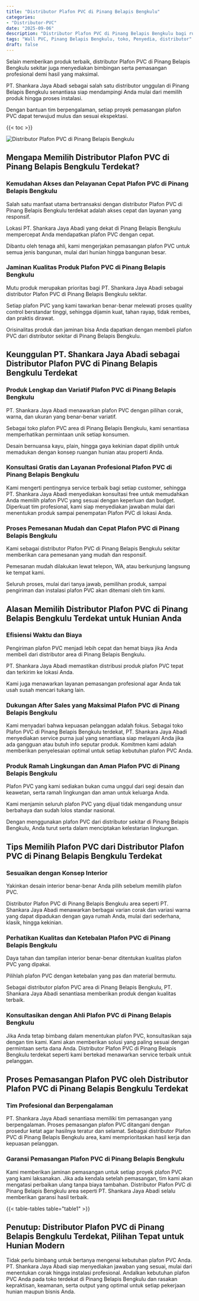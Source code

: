 ```yaml
---
title: "Distributor Plafon PVC di Pinang Belapis Bengkulu"
categories: 
- "Distributor-PVC"
date: "2025-09-06"
description: "Distributor Plafon PVC di Pinang Belapis Bengkulu bagi rumah, kantor, serta gerai. Produk terbaik, beragam motif, variasi warna elegan, dengan servis penempatan dikerjakan oleh tim ahli serta kepastian resmi!|Servis penjualan Plafon PVC di Pinang Belapis Bengkulu bagi keperluan rumah, office, maupun toko, dengan panel terbaik dan penempatan oleh tenaga ahli berpengalaman dan jaminan resmi.|Solusi Plafon PVC di Pinang Belapis Bengkulu yang terpercaya bagi hunian, kantor, serta gerai, dengan panel terbaik dan pemasangan oleh teknisi berpengalaman serta garansi resmi.|Penyediaan Plafon PVC di Pinang Belapis Bengkulu bagi tempat tinggal, perkantoran, serta gerai, beserta produk terbaik dan instalasi dikerjakan oleh teknisi ahli, dilengkapi dengan garansi resmi.}"
tags: "Wall PVC, Pinang Belapis Bengkulu, toko, Penyedia, distributor"
draft: false
---
```


Selain memberikan produk terbaik, distributor Plafon PVC di Pinang Belapis Bengkulu sekitar juga menyediakan bimbingan serta pemasangan profesional demi hasil yang maksimal.

PT. Shankara Jaya Abadi sebagai salah satu distributor unggulan di Pinang Belapis Bengkulu senantiasa siap mendampingi Anda mulai dari memilih produk hingga proses instalasi.

Dengan bantuan tim berpengalaman, setiap proyek pemasangan plafon PVC dapat terwujud mulus dan sesuai ekspektasi.

{{< toc >}}

![Distributor Plafon PVC di Pinang Belapis Bengkulu](/images/Distributor-PVC/Distributor-Plafon-PVC-di-Pinang-Belapis-Bengkulu.png)


## Mengapa Memilih Distributor Plafon PVC di Pinang Belapis Bengkulu Terdekat?

### Kemudahan Akses dan Pelayanan Cepat Plafon PVC di Pinang Belapis Bengkulu

Salah satu manfaat utama bertransaksi dengan distributor Plafon PVC di Pinang Belapis Bengkulu terdekat adalah akses cepat dan layanan yang responsif.

Lokasi PT. Shankara Jaya Abadi yang dekat di Pinang Belapis Bengkulu mempercepat Anda mendapatkan plafon PVC dengan cepat.

Dibantu oleh tenaga ahli, kami mengerjakan pemasangan plafon PVC untuk semua jenis bangunan, mulai dari hunian hingga bangunan besar.

### Jaminan Kualitas Produk Plafon PVC di Pinang Belapis Bengkulu

Mutu produk merupakan prioritas bagi PT. Shankara Jaya Abadi sebagai distributor Plafon PVC di Pinang Belapis Bengkulu sekitar.

Setiap plafon PVC yang kami tawarkan benar-benar melewati proses quality control berstandar tinggi, sehingga dijamin kuat, tahan rayap, tidak rembes, dan praktis dirawat.

Orisinalitas produk dan jaminan bisa Anda dapatkan dengan membeli plafon PVC dari distributor sekitar di Pinang Belapis Bengkulu.

## Keunggulan PT. Shankara Jaya Abadi sebagai Distributor Plafon PVC di Pinang Belapis Bengkulu Terdekat

### Produk Lengkap dan Variatif Plafon PVC di Pinang Belapis Bengkulu

PT. Shankara Jaya Abadi menawarkan plafon PVC dengan pilihan corak, warna, dan ukuran yang benar-benar variatif.

Sebagai toko plafon PVC area di Pinang Belapis Bengkulu, kami senantiasa memperhatikan permintaan unik setiap konsumen.

Desain bernuansa kayu, plain, hingga gaya kekinian dapat dipilih untuk memadukan dengan konsep ruangan hunian atau properti Anda.

### Konsultasi Gratis dan Layanan Profesional Plafon PVC di Pinang Belapis Bengkulu

Kami mengerti pentingnya service terbaik bagi setiap customer, sehingga PT. Shankara Jaya Abadi menyediakan konsultasi free untuk memudahkan Anda memilih plafon PVC yang sesuai dengan keperluan dan budget. Diperkuat tim profesional, kami siap menyediakan jawaban mulai dari menentukan produk sampai penempatan Plafon PVC di lokasi Anda.

### Proses Pemesanan Mudah dan Cepat Plafon PVC di Pinang Belapis Bengkulu

Kami sebagai distributor Plafon PVC di Pinang Belapis Bengkulu sekitar memberikan cara pemesanan yang mudah dan responsif.

Pemesanan mudah dilakukan lewat telepon, WA, atau berkunjung langsung ke tempat kami.

Seluruh proses, mulai dari tanya jawab, pemilihan produk, sampai pengiriman dan instalasi plafon PVC akan ditemani oleh tim kami.

## Alasan Memilih Distributor Plafon PVC di Pinang Belapis Bengkulu Terdekat untuk Hunian Anda

### Efisiensi Waktu dan Biaya

Pengiriman plafon PVC menjadi lebih cepat dan hemat biaya jika Anda membeli dari distributor area di Pinang Belapis Bengkulu.

PT. Shankara Jaya Abadi memastikan distribusi produk plafon PVC tepat dan terkirim ke lokasi Anda.

Kami juga menawarkan layanan pemasangan profesional agar Anda tak usah susah mencari tukang lain.

### Dukungan After Sales yang Maksimal Plafon PVC di Pinang Belapis Bengkulu

Kami menyadari bahwa kepuasan pelanggan adalah fokus. Sebagai toko Plafon PVC di Pinang Belapis Bengkulu terdekat, PT. Shankara Jaya Abadi menyediakan service purna jual yang senantiasa siap melayani Anda jika ada gangguan atau butuh info seputar produk. Komitmen kami adalah memberikan penyelesaian optimal untuk setiap kebutuhan plafon PVC Anda.

### Produk Ramah Lingkungan dan Aman Plafon PVC di Pinang Belapis Bengkulu

Plafon PVC yang kami sediakan bukan cuma unggul dari segi desain dan keawetan, serta ramah lingkungan dan aman untuk keluarga Anda.

Kami menjamin seluruh plafon PVC yang dijual tidak mengandung unsur berbahaya dan sudah lolos standar nasional.

Dengan menggunakan plafon PVC dari distributor sekitar di Pinang Belapis Bengkulu, Anda turut serta dalam menciptakan kelestarian lingkungan.

## Tips Memilih Plafon PVC dari Distributor Plafon PVC di Pinang Belapis Bengkulu Terdekat

### Sesuaikan dengan Konsep Interior

Yakinkan desain interior benar-benar Anda pilih sebelum memilih plafon PVC.

Distributor Plafon PVC di Pinang Belapis Bengkulu area seperti PT. Shankara Jaya Abadi menawarkan berbagai varian corak dan variasi warna yang dapat dipadukan dengan gaya rumah Anda, mulai dari sederhana, klasik, hingga kekinian.

### Perhatikan Kualitas dan Ketebalan Plafon PVC di Pinang Belapis Bengkulu

Daya tahan dan tampilan interior benar-benar ditentukan kualitas plafon PVC yang dipakai.

Pilihlah plafon PVC dengan ketebalan yang pas dan material bermutu.

Sebagai distributor plafon PVC area di Pinang Belapis Bengkulu, PT. Shankara Jaya Abadi senantiasa memberikan produk dengan kualitas terbaik.

### Konsultasikan dengan Ahli Plafon PVC di Pinang Belapis Bengkulu

Jika Anda tetap bimbang dalam menentukan plafon PVC, konsultasikan saja dengan tim kami. Kami akan memberikan solusi yang paling sesuai dengan permintaan serta dana Anda. Distributor Plafon PVC di Pinang Belapis Bengkulu terdekat seperti kami bertekad menawarkan service terbaik untuk pelanggan.

## Proses Pemasangan Plafon PVC oleh Distributor Plafon PVC di Pinang Belapis Bengkulu Terdekat

### Tim Profesional dan Berpengalaman

PT. Shankara Jaya Abadi senantiasa memiliki tim pemasangan yang berpengalaman. Proses pemasangan plafon PVC ditangani dengan prosedur ketat agar hasilnya teratur dan selamat. Sebagai distributor Plafon PVC di Pinang Belapis Bengkulu area, kami memprioritaskan hasil kerja dan kepuasan pelanggan.

### Garansi Pemasangan Plafon PVC di Pinang Belapis Bengkulu

Kami memberikan jaminan pemasangan untuk setiap proyek plafon PVC yang kami laksanakan. Jika ada kendala setelah pemasangan, tim kami akan mengatasi perbaikan ulang tanpa biaya tambahan. Distributor Plafon PVC di Pinang Belapis Bengkulu area seperti PT. Shankara Jaya Abadi selalu memberikan garansi hasil terbaik.

{{< table-tables table="table1" >}}

## Penutup: Distributor Plafon PVC di Pinang Belapis Bengkulu Terdekat, Pilihan Tepat untuk Hunian Modern

Tidak perlu bimbang untuk bertanya mengenai kebutuhan plafon PVC Anda. PT. Shankara Jaya Abadi siap menyediakan jawaban yang sesuai, mulai dari menentukan corak hingga instalasi profesional. Andalkan kebutuhan plafon PVC Anda pada toko terdekat di Pinang Belapis Bengkulu dan rasakan kepraktisan, keamanan, serta output yang optimal untuk setiap pekerjaan hunian maupun bisnis Anda.